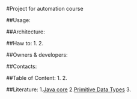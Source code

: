 #Project for automation course

##Usage:

##Architecture:

##Haw to:
1.
2.

##Owners & developers:

##Contacts:

##Table of Content:
1.
2.

##Literature:
1.[Java core](http/)
2.[Primitive Data Types](https://docs.oracle.com/javase/tutorial/java/nutsandbolts/datatypes.html)
3. 

